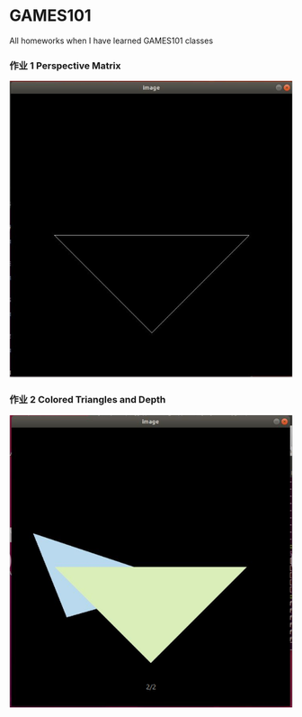 # GAMES101
All homeworks when I have learned GAMES101 classes


### 作业 1 Perspective Matrix

![01](/images/01.PNG)
### 作业 2 Colored Triangles and Depth

![02](/images/02.PNG)
